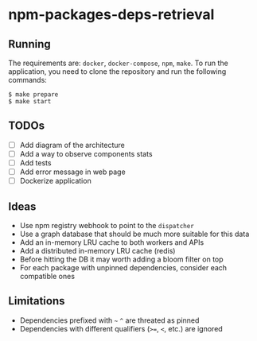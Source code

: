 # npm-packages-deps-retrieval

## Running

The requirements are: `docker`, `docker-compose`, `npm`, `make`.
To run the application, you need to clone the repository and run the following commands:
```
$ make prepare
$ make start
```

## TODOs

- [ ] Add diagram of the architecture
- [ ] Add a way to observe components stats
- [ ] Add tests
- [ ] Add error message in web page
- [ ] Dockerize application

## Ideas

- Use npm registry webhook to point to the `dispatcher`
- Use a graph database that should be much more suitable for this data
- Add an in-memory LRU cache to both workers and APIs
- Add a distributed in-memory LRU cache (redis)
- Before hitting the DB it may worth adding a bloom filter on top
- For each package with unpinned dependencies, consider each compatible ones

## Limitations

- Dependencies prefixed with `~` `^` are threated as pinned
- Dependencies with different qualifiers (`>=`, `<`, etc.) are ignored

